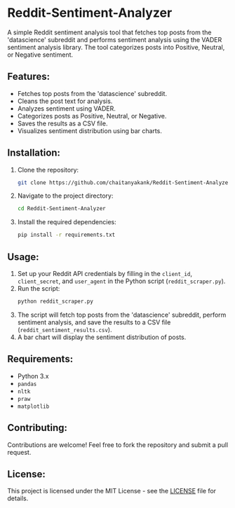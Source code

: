 # Reddit-Sentiment-Analyzer
A simple Reddit sentiment analysis tool that fetches top posts from the 'datascience' subreddit and performs sentiment analysis using the VADER sentiment analysis library. The tool categorizes posts into Positive, Neutral, or Negative sentiment.
## Features:
- Fetches top posts from the 'datascience' subreddit.
- Cleans the post text for analysis.
- Analyzes sentiment using VADER.
- Categorizes posts as Positive, Neutral, or Negative.
- Saves the results as a CSV file.
- Visualizes sentiment distribution using bar charts.

## Installation:
1. Clone the repository:
    ```bash
    git clone https://github.com/chaitanyakank/Reddit-Sentiment-Analyzer.git
    ```
2. Navigate to the project directory:
    ```bash
    cd Reddit-Sentiment-Analyzer
    ```
3. Install the required dependencies:
    ```bash
    pip install -r requirements.txt
    ```

## Usage:
1. Set up your Reddit API credentials by filling in the `client_id`, `client_secret`, and `user_agent` in the Python script (`reddit_scraper.py`).
2. Run the script:
    ```bash
    python reddit_scraper.py
    ```
3. The script will fetch top posts from the 'datascience' subreddit, perform sentiment analysis, and save the results to a CSV file (`reddit_sentiment_results.csv`).
4. A bar chart will display the sentiment distribution of posts.

## Requirements:
- Python 3.x
- `pandas`
- `nltk`
- `praw`
- `matplotlib`

## Contributing:
Contributions are welcome! Feel free to fork the repository and submit a pull request.

## License:
This project is licensed under the MIT License - see the [LICENSE](LICENSE) file for details.

